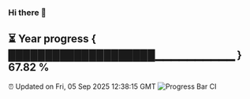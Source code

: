 ### Hi there 👋
⏳ Year progress { ████████████████████▁▁▁▁▁▁▁▁▁▁ } 67.82 %
---
⏰ Updated on Fri, 05 Sep 2025 12:38:15 GMT
![Progress Bar CI](https://github.com/liununu/liununu/workflows/Progress%20Bar%20CI/badge.svg)
